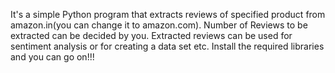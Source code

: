It's a simple Python program that extracts reviews of specified product from amazon.in(you can change it to amazon.com). Number of Reviews to be extracted can be decided by you. Extracted reviews can be used for sentiment analysis or for creating a data set etc. Install the required libraries and you can go on!!!